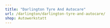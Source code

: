 ```yaml
---
title: "Darlington Tyre And Autocare"
url: /darlington/darlington-tyre-and-autocare/
shop: Autowerkstatt
---
```

